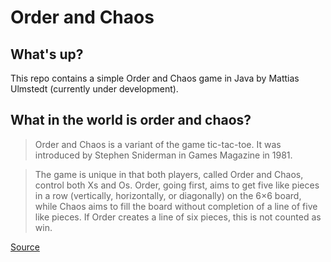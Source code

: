# Order and Chaos

## What's up?
This repo contains a simple Order and Chaos game in Java by Mattias Ulmstedt (currently under development).

## What in the world is order and chaos?

> Order and Chaos is a variant of the game tic-tac-toe. It was introduced by Stephen Sniderman in Games Magazine in 1981.

> The game is unique in that both players, called Order and Chaos, control both Xs and Os. Order, going first, aims to get five like pieces in a row (vertically, horizontally, or diagonally) on the 6×6 board, while Chaos aims to fill the board without completion of a line of five like pieces. If Order creates a line of six pieces, this is not counted as win.

[Source](https://en.wikipedia.org/wiki/Order_and_Chaos)